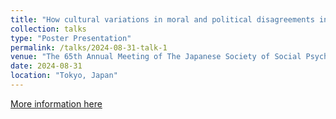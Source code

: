 ```yaml
---
title: "How cultural variations in moral and political disagreements influence the perception of not taking a side"
collection: talks
type: "Poster Presentation"
permalink: /talks/2024-08-31-talk-1
venue: "The 65th Annual Meeting of The Japanese Society of Social Psychology, Nihon University"
date: 2024-08-31
location: "Tokyo, Japan"
---
```


[More information here](https://www.socialpsychology.jp/conf2024/)

<!-- This is a description of your talk, which is a markdown files that can be all markdown-ified like any other post. Yay markdown! -->
